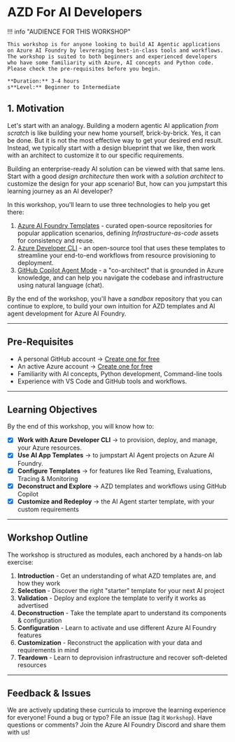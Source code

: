 # AZD For AI Developers

!!! info "AUDIENCE FOR THIS WORKSHOP"
   
    This workshop is for anyone looking to build AI Agentic applications on Azure AI Foundry by levreraging best-in-class tools and workflows. The workshop is suited to both beginners and experienced developers who have some familiarity with Azure, AI concepts and Python code. Please check the pre-requisites before you begin.

    **Duration:** 3-4 hours  
    s**Level:** Beginner to Intermediate  


## 1. Motivation

Let's start with an analogy. Building a modern agentic AI application _from scratch_ is like building your new home yourself, brick-by-brick. Yes, it can be done. But it is not the most effective way to get your desired end result. Instead, we typically start with a design blueprint that we like, then work with an architect to customize it to our specific requirements.

Building an enterprise-ready AI solution can be viewed with that same lens. Start with a good _design architecture_ then work with a _solution architect_ to customize the design for your app scenario! But, how can you jumpstart this learning journey as an AI developer?

In this workshop, you'll learn to use three technologies to help you get there:

1. [Azure AI Foundry Templates](https://ai.azure.com/templates) - curated open-source repositories for popular application scenarios, defining _Infrastructure-as-code_ assets for consistency and reuse.
1. [Azure Developer CLI](https://aka.ms/azd) - an open-source tool that uses these templates to streamline your end-to-end workflows from resource provisioning to deployment.
1. [GitHub Copilot Agent Mode](https://code.visualstudio.com/docs/copilot/chat/chat-agent-mode) - a "co-architect" that is grounded in Azure knowledge, and can help you navigate the codebase and infrastructure using natural language (chat).

By the end of the workshop, you'll have a _sandbox_ repository that you can continue to explore, to build your own intuition for AZD templates and AI agent development for Azure AI Foundry.

---


## Pre-Requisites

- A personal GitHub account → [Create one for free](https://github.com/signup)
- An active Azure account → [Create one for free](https://aka.ms/free)
- Familiarity with AI concepts, Python development, Command-line tools
- Experience with VS Code and GitHub tools and workflows.

---

## Learning Objectives

By the end of this workshop, you will know how to:

- [X] **Work with Azure Developer CLI** → to provision, deploy, and manage, your Azure resources.
- [X] **Use AI App Templates** →  to jumpstart AI Agent projects on Azure AI Foundry.
- [X] **Configure Templates** →  for features like Red Teaming, Evaluations, Tracing & Monitoring
- [X] **Deconstruct and Explore** →  AZD templates and workflows using GitHub Copilot
- [X] **Customize and Redeploy** →  the AI Agent starter template, with your custom requirements

---

## Workshop Outline

The workshop is structured as modules, each anchored by a hands-on lab exercise:

1. **Introduction** - Get an understanding of what AZD templates are, and how they work
1. **Selection** - Discover the right "starter" template for your next AI project
1. **Validation** - Deploy and explore the template to verify it works as advertised
1. **Deconstruction** - Take the template apart to understand its components & configuration
1. **Configuration** - Learn to activate and use different Azure AI Foundry features
1. **Customization** - Reconstruct the application with your data and requirements in mind
1. **Teardown** - Learn to deprovision infrastructure and recover soft-deleted resources

---

## Feedback & Issues

We are actively updating these curricula to improve the learning experience for everyone! Found a bug or typo? File an issue (tag it `Workshop`). Have questions or comments? Join the Azure AI Foundry Discord and share them with us!